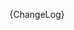 [//]: # (This file was generated from: doc/templates/CHANGELOG.mdt using the documentation_builder package on: 2021-09-01 22:38:09.251730.)
{ChangeLog}